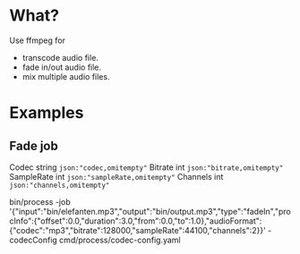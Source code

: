 # What?

Use ffmpeg for
- transcode audio file.
- fade in/out audio file.
- mix multiple audio files.

# Examples

## Fade job

Codec      string `json:"codec,omitempty"`
	Bitrate    int    `json:"bitrate,omitempty"`
	SampleRate int    `json:"sampleRate,omitempty"`
	Channels   int    `json:"channels,omitempty"`

bin/process -job '{"input":"bin/elefanten.mp3","output":"bin/output.mp3","type":"fadeIn","procInfo":{"offset":0.0,"duration":3.0,"from":0.0,"to":1.0},"audioFormat":{"codec":"mp3","bitrate":128000,"sampleRate":44100,"channels":2}}' -codecConfig cmd/process/codec-config.yaml